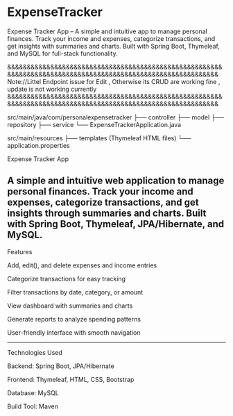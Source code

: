 # ExpenseTracker
Expense Tracker App – A simple and intuitive app to manage personal finances. Track your income and expenses, categorize transactions, and get insights with summaries and charts. Built with Spring Boot, Thymeleaf, and MySQL for full-stack functionality.

&&&&&&&&&&&&&&&&&&&&&&&&&&&&&&&&&&&&&&&&&&&&&&&&&&&&&&&&&&&&&&&&&&&&&&&&&&&&&&&&&&&&&&&&&&&&&&&&&&&&&&&&&&&&&
Note://Littel Endpoint issue for Edit , Otherwise its CRUD are working fine , update is not working currently
&&&&&&&&&&&&&&&&&&&&&&&&&&&&&&&&&&&&&&&&&&&&&&&&&&&&&&&&&&&&&&&&&&&&&&&&&&&&&&&&&&&&&&&&&&&&&&&&&&&&&&&&&&&&&

src/main/java/com/personalexpensetracker
├── controller
├── model
├── repository
├── service
└── ExpenseTrackerApplication.java

src/main/resources
├── templates  (Thymeleaf HTML files)
└── application.properties

Expense Tracker App

A simple and intuitive web application to manage personal finances. Track your income and expenses, categorize transactions, and get insights through summaries and charts. Built with Spring Boot, Thymeleaf, JPA/Hibernate, and MySQL.
------------------------------------------------------------------
Features

Add, edit(), and delete expenses and income entries

Categorize transactions for easy tracking

Filter transactions by date, category, or amount

View dashboard with summaries and charts

Generate reports to analyze spending patterns

User-friendly interface with smooth navigation

---------------------------------------------------
Technologies Used

Backend: Spring Boot, JPA/Hibernate

Frontend: Thymeleaf, HTML, CSS, Bootstrap

Database: MySQL

Build Tool: Maven
